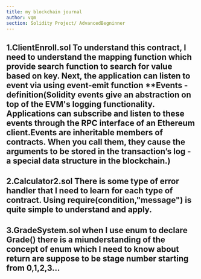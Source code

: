 ```yaml
---
title: my blockchain journal
author: vqm
section: Solidity Project/ AdvancedBegninner
---
```

1.ClientEnroll.sol
To understand this contract, I need to understand the mapping function which provide 
search function to search for value based on key. Next, the application can listen to 
event via using event-emit function 
**Events - definition(Solidity events give an abstraction on top of the EVM's logging 
functionality. Applications can subscribe and listen to these events through the RPC 
interface of an Ethereum client.Events are inheritable members of contracts. When you 
call them, they cause the arguments to be stored in the transaction’s log - a special 
data structure in the blockchain.)
--
2.Calculator2.sol
There is some type of error handler that I need to learn for each type of contract.
Using require(condition,"message") is quite simple to understand and apply.
--
3.GradeSystem.sol
when I use enum to declare Grade() there is a miunderstanding of the concept of enum which I need to 
know about return are suppose to be stage number starting
from 0,1,2,3...
-- 